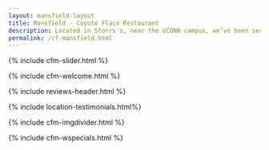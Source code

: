```yaml
---
layout: mansfield-layout
title: Mansfield - Coyote Flaco Restaurant
description: Located in Storrs's, near the UCONN campus, we’ve been serving up quality Mexican food straight from our parent’s recipes since 2004. Also, we make great margaritas and when the weather is nice, you can sit outside on the patio. 
permalink: /cf-mansfield.html
---
```

<!-- Slider In Section -->
{% include cfm-slider.html %}
<!-- Call Out Section -->
<!-- {% include cfm-callout.html %} -->
<!-- Location Welcome Section -->
{% include cfm-welcome.html %}
<!-- Review Header Section -->
{% include reviews-header.html %}
<!-- Testimonials Section -->
{% include location-testimonials.html%}
<!-- Image Divider Section -->
{% include cfm-imgdivider.html %}
<!-- Weekly Specials Section -->
{% include cfm-wspecials.html %}